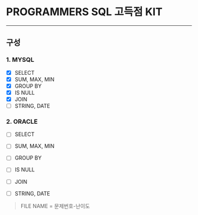 <br>

# PROGRAMMERS SQL 고득점 KIT 
---
## 구성

### 1. MYSQL
  * [X] SELECT
  * [X] SUM, MAX, MIN
  * [X] GROUP BY
  * [X] IS NULL
  * [X] JOIN
  * [ ] STRING, DATE

### 2. ORACLE
  * [ ] SELECT
  * [ ] SUM, MAX, MIN
  * [ ] GROUP BY
  * [ ] IS NULL
  * [ ] JOIN
  * [ ] STRING, DATE


> FILE NAME = 문제번호-난이도